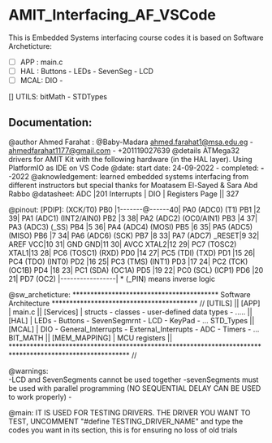 # AMIT_Interfacing_AF_VSCode

This is Embedded Systems interfacing course codes
it is based on Software Archeticture:



- [ ] APP :                main.c
- [ ] HAL :      Buttons - LEDs - SevenSeg - LCD
- [ ] MCAL:    DIO - 

[] UTILS: bitMath - STDTypes  


## Documentation:

@author			Ahmed Farahat : @Baby-Madara ahmed.farahat1@msa.edu.eg - ahmedfarahat1177@gmail.com - +201119027639
@details			ATMega32 drivers for AMIT Kit with the following hardware (in the HAL layer). Using PlatformIO as IDE on VS Code
@date:			start date: 24-09-2022			-		completed: 	__-__-2022
@aknowledgement:	learned embedded systems interfacing from different instructors but special thanks for Moatasem El-Sayed & Sara Abd Rabbo
@datasheet:
	ADC 			|201
	Interrupts		|
	DIO				|
	Registers Page 	||	327
 
@pinout:					   [PDIP]:
 	(XCK/T0) PB0	|1-------@------40|	PA0 (ADC0)
 	(T1) PB1		|2				39|	PA1 (ADC1)
 	(INT2/AIN0) PB2	|3				38|	PA2 (ADC2)
 	(OC0/AIN1) PB3	|4				37|	PA3 (ADC3)
 	(_SS) PB4		|5				36|	PA4 (ADC4)
 	(MOSI) PB5		|6				35|	PA5 (ADC5)
 	(MISO) PB6		|7				34|	PA6 (ADC6)
 	(SCK) PB7		|8				33|	PA7 (ADC7)
 			  _RESET|9				32|	AREF
 				 VCC|10				31|	GND
 				 GND|11				30|	AVCC
 			   XTAL2|12				29|	PC7 (TOSC2)
 			   XTAL1|13				28|	PC6 (TOSC1)
 	(RXD) PD0		|14				27|	PC5 (TDI)
 	(TXD) PD1		|15				26|	PC4 (TDO)
 	(INT0) PD2		|16				25|	PC3 (TMS)
 	(INT1) PD3		|17				24|	PC2 (TCK)
 	(OC1B) PD4		|18				23|	PC1 (SDA)
 	(OC1A) PD5		|19				22|	PC0 (SCL)
 	(ICP1) PD6		|20				21|	PD7 (OC2)
 					|-----------------|
 		* (_PIN) means inverse logic
 
 
@sw_archeticture: 
 ***************************************** Software Architecture ***************************************** //
 [UTILS] 		||	[APP]			|						main.c
					|| 	[Services]		|		structs - classes - user-defined data types - .....
					|| 	[HAL]			|	LEDs - Buttons - SevenSegmrnt - LCD - KeyPad - ...
		STD_Types	|| 	[MCAL]			|	DIO - General_Interrupts - External_Interrupts - ADC - Timers - ...
		BIT_MATH	|| 	[MEM_MAPPING]	|					MCU registers
					||
 ********************************************************************************************************* //
 
 
@warnings:		
					-LCD and SevenSegments cannot be used together
					-sevenSegments must be used with parallel programming (NO SEQUENTIAL DELAY CAN BE USED to work properly)
					-


@main: 			IT IS USED FOR TESTING DRIVERS. THE DRIVER YOU WANT TO TEST, UNCOMMENT "#define TESTING_DRIVER_NAME" and type the codes you want in its section, this is for ensuring no loss of old trials



